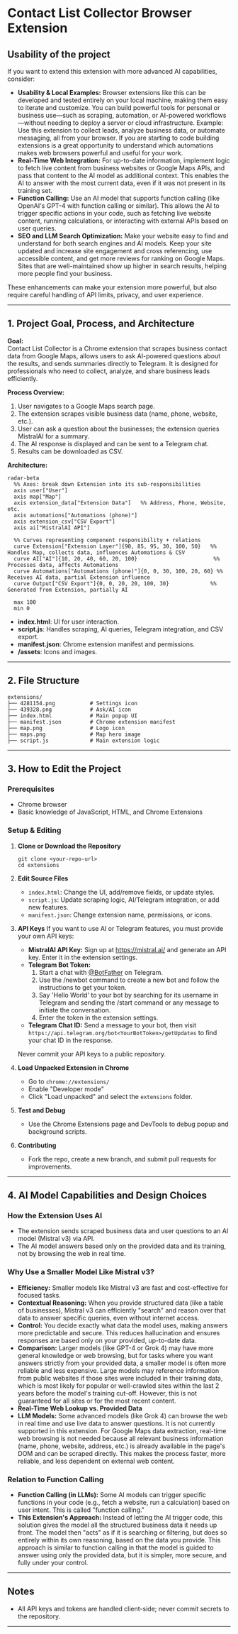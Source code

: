 # Contact List Collector Browser Extension

## Usability of the project

If you want to extend this extension with more advanced AI capabilities, consider:

- **Usability & Local Examples:** Browser extensions like this can be developed and tested entirely on your local machine, making them easy to iterate and customize. You can build powerful tools for personal or business use—such as scraping, automation, or AI-powered workflows—without needing to deploy a server or cloud infrastructure. Example: Use this extension to collect leads, analyze business data, or automate messaging, all from your browser. If you are starting to code building extensions is a great opportunity to understand which automations makes web browsers powerful and useful for your work.
- **Real-Time Web Integration:** For up-to-date information, implement logic to fetch live content from business websites or Google Maps APIs, and pass that content to the AI model as additional context. This enables the AI to answer with the most current data, even if it was not present in its training set.
- **Function Calling:** Use an AI model that supports function calling (like OpenAI's GPT-4 with function calling or similar). This allows the AI to trigger specific actions in your code, such as fetching live website content, running calculations, or interacting with external APIs based on user queries.
- **SEO and LLM Search Optimization:** Make your website easy to find and understand for both search engines and AI models. Keep your site updated and increase site engagement and cross referencing, use accessible content, and get more reviews for ranking on Google Maps. Sites that are well-maintained show up higher in search results, helping more people find your business.

These enhancements can make your extension more powerful, but also require careful handling of API limits, privacy, and user experience.

---

## 1. Project Goal, Process, and Architecture

**Goal:**  
Contact List Collector is a Chrome extension that scrapes business contact data from Google Maps, allows users to ask AI-powered questions about the results, and sends summaries directly to Telegram. It is designed for professionals who need to collect, analyze, and share business leads efficiently.

**Process Overview:**
1. User navigates to a Google Maps search page.
2. The extension scrapes visible business data (name, phone, website, etc.).
3. User can ask a question about the businesses; the extension queries MistralAI for a summary.
4. The AI response is displayed and can be sent to a Telegram chat.
5. Results can be downloaded as CSV.

**Architecture:**

```mermaid
radar-beta
  %% Axes: break down Extension into its sub-responsibilities
  axis user["User"]
  axis map["Map"]
  axis extension_data["Extension Data"]   %% Address, Phone, Website, etc.
  axis automations["Automations (phone)"]
  axis extension_csv["CSV Export"]
  axis ai["MistralAI API"]

  %% Curves representing component responsibility + relations
  curve Extension["Extension Layer"]{90, 85, 95, 30, 100, 50}   %% Handles Map, collects data, influences Automations & CSV
  curve AI["AI"]{10, 20, 40, 60, 20, 100}                        %% Processes data, affects Automations
  curve Automations["Automations (phone)"]{0, 0, 30, 100, 20, 60} %% Receives AI data, partial Extension influence
  curve Output["CSV Export"]{0, 0, 20, 20, 100, 30}             %% Generated from Extension, partially AI

  max 100
  min 0

```

- **index.html**: UI for user interaction.
- **script.js**: Handles scraping, AI queries, Telegram integration, and CSV export.
- **manifest.json**: Chrome extension manifest and permissions.
- **/assets**: Icons and images.

---

## 2. File Structure

```
extensions/
├── 4281154.png           # Settings icon
├── 439328.png            # Ask/AI icon
├── index.html            # Main popup UI
├── manifest.json         # Chrome extension manifest
├── map.png               # Logo icon
├── maps.png              # Map hero image
├── script.js             # Main extension logic
```

---

## 3. How to Edit the Project

### Prerequisites
- Chrome browser
- Basic knowledge of JavaScript, HTML, and Chrome Extensions

### Setup & Editing

1. **Clone or Download the Repository**
   ```
   git clone <your-repo-url>
   cd extensions
   ```

2. **Edit Source Files**
   - `index.html`: Change the UI, add/remove fields, or update styles.
   - `script.js`: Update scraping logic, AI/Telegram integration, or add new features.
   - `manifest.json`: Change extension name, permissions, or icons.

3. **API Keys**
   If you want to use AI or Telegram features, you must provide your own API keys:
   - **MistralAI API Key:** Sign up at https://mistral.ai/ and generate an API key. Enter it in the extension settings.
   - **Telegram Bot Token:**
     1. Start a chat with [@BotFather](https://t.me/BotFather) on Telegram.
     2. Use the /newbot command to create a new bot and follow the instructions to get your token.
     3. Say 'Hello World' to your bot by searching for its username in Telegram and sending the /start command or any message to initiate the conversation.
     4. Enter the token in the extension settings.
   - **Telegram Chat ID:** Send a message to your bot, then visit `https://api.telegram.org/bot<YourBotToken>/getUpdates` to find your chat ID in the response.

   Never commit your API keys to a public repository.

4. **Load Unpacked Extension in Chrome**
   - Go to `chrome://extensions/`
   - Enable "Developer mode"
   - Click "Load unpacked" and select the `extensions` folder.

5. **Test and Debug**
   - Use the Chrome Extensions page and DevTools to debug popup and background scripts.

6. **Contributing**
   - Fork the repo, create a new branch, and submit pull requests for improvements.

---

## 4. AI Model Capabilities and Design Choices

### How the Extension Uses AI
- The extension sends scraped business data and user questions to an AI model (Mistral v3) via API.
- The AI model answers based only on the provided data and its training, not by browsing the web in real time.

### Why Use a Smaller Model Like Mistral v3?
- **Efficiency:** Smaller models like Mistral v3 are fast and cost-effective for focused tasks.
- **Contextual Reasoning:** When you provide structured data (like a table of businesses), Mistral v3 can efficiently "search" and reason over that data to answer specific queries, even without internet access.
- **Control:** You decide exactly what data the model uses, making answers more predictable and secure. This reduces hallucination and ensures responses are based only on your provided, up-to-date data.
- **Comparison:** Larger models (like GPT-4 or Grok 4) may have more general knowledge or web browsing, but for tasks where you want answers strictly from your provided data, a smaller model is often more reliable and less expensive. Large models may reference information from public websites if those sites were included in their training data, which is most likely for popular or well-crawled sites within the last 2 years before the model's training cut-off. However, this is not guaranteed for all sites or for the most recent content.
- **Real-Time Web Lookup vs. Provided Data**
- **LLM Models:** Some advanced models (like Grok 4) can browse the web in real time and use live data to answer questions. It is not currently supported in this extension. For Google Maps data extraction, real-time web browsing is not needed because all relevant business information (name, phone, website, address, etc.) is already available in the page's DOM and can be scraped directly. This makes the process faster, more reliable, and less dependent on external web content.

### Relation to Function Calling
- **Function Calling (in LLMs):** Some AI models can trigger specific functions in your code (e.g., fetch a website, run a calculation) based on user intent. This is called "function calling."
- **This Extension's Approach:** Instead of letting the AI trigger code, this solution gives the model all the structured business data it needs up front. The model then "acts" as if it is searching or filtering, but does so entirely within its own reasoning, based on the data you provide. This approach is similar to function calling in that the model is guided to answer using only the provided data, but it is simpler, more secure, and fully under your control.

---

## Notes

- All API keys and tokens are handled client-side; never commit secrets to the repository.

---

